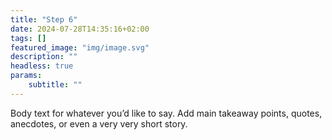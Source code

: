 ```yaml
---
title: "Step 6"
date: 2024-07-28T14:35:16+02:00
tags: []
featured_image: "img/image.svg"
description: ""
headless: true
params:
    subtitle: ""
---
```


Body text for whatever you’d like to say. Add main takeaway points, quotes, anecdotes, or even a very very short story. 